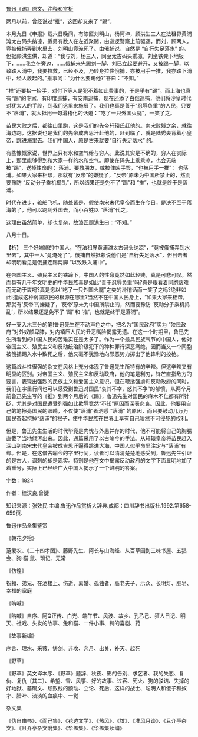 [鲁迅《踢》原文、注释和赏析](https://www.vrrw.net/wx/9692.html)

两月以前，曾经说过“推”，这回却又来了 “踢”。

本月九日《申报》载六日晚间，有漆匠刘明山，杨阿坤，顾洪生三人在法租界黄浦滩太古码头纳凉，适另有数人在左近聚赌，由巡逻警察上前驱逐，而刘，顾两人，竟被俄捕弄到水里去，刘明山竟淹死了。由俄捕说，自然是 “自行失足落水” 的。但据顾洪生供，却道：“我与刘，杨三人，同至太古码头乘凉，刘坐铁凳下地板下，……我立在旁边，……俄捕来先踢刘一脚，刘已立起要避开，又被踢一脚，以致跌入浦中，我要拉救，已经不及，乃转身拉住俄捕，亦被用手一推，我亦跌下浦中，经人救起的。”推事问：“为什么要踢他?”答曰：“不知。”

“推”还要抬一抬手，对付下等人是犯不着如此费事的，于是乎有“踢”。而上海也真有“踢”的专家，有印度巡捕，有安南巡捕，现在还添了白俄巡捕，他们将沙皇时代对犹太人的手段，到我们这里来施展了。我们也真是善于“忍辱负重”的人民，只要不“落浦”，就大抵用一句滑稽化的话道：“吃了一只外国火腿”，一笑了之。

苗民大败之后，都往山里跑，这是我们的先帝轩辕氏赶他的。南宋败残之余，就往海边跑，这据说也是我们的先帝成吉思汗赶他的，赶到临了，就是陆秀夫背着小皇帝，跳进海里去。我们中国人，原是古来就要“自行失足落水” 的。

有些慷慨家说，世界上只有水和空气给与穷人。此说其实是不确的，穷人在实际上，那里能够得到和大家一样的水和空气。即使在码头上乘乘凉，也会无端被“踢”，送掉性命的： 落浦。要救朋友，或拉住凶手罢，“也被用手一推”： 也落浦。如果大家来相帮，那就有“反帝”的嫌疑了，“反帝”原未为中国所禁止的，然而要豫防 “反动分子乘机捣乱”，所以结果还是免不了“踢”和 “推”，也就是终于是落浦。

时代在进步，轮船飞机，随处皆是，假使南宋末代皇帝而生在今日，是决不至于落海的了，他可以跑到外国去，而小百姓以 “落浦”代之。

这理由虽然简单，却也复杂，故漆匠顾洪生曰：“不知。”

八月十日。



【析】 三个好端端的中国人，“在法租界黄浦滩太古码头纳凉”，“竟被俄捕弄到水里去”，其中一人“竟淹死了”。俄捕自然抵赖说他们是“自行失足落水”，但目击者却明明看见是俄捕连踢两脚 “以致跌入浦中”。

在帝国主义、殖民主义的铁蹄下，中国人的性命竟然如此轻贱，真是可悲可叹。然而具有几千年文明史的中华民族真是如此“善于忍辱负重”吗?真是眼看着同胞落难而无动于衷吗?真是愿以“吃了一只外国火腿”之类的滑稽话而一笑了之吗?绝非如此!造成这种弱国哀民的根源在哪里?当然不在中国人民身上，“如果大家来相帮，那就有‘反帝’的嫌疑了，‘反帝’原未为中国所禁止的，然而要豫防 ‘反动分子乘机捣乱’，所以结果还是免不了 ‘踢’ 和 ‘推’，也就是终于是落浦”。

好一支入木三分的笔!鲁迅先生在不动声色之中，把名为“国民政府”实为 “殃民政府”对外奴颜卑膝，对内镇压人民的丑恶嘴脸揭露无遗。在这一个时期里，鲁迅先生所看到的中国人民的苦难实在是太多了。作为一个最具民族气节的中国人，他对帝国主义、殖民主义和反动统治阶级犯下的种种罪行深恶痛绝，因而当又一个同胞被俄捕踢入水中致死之后，他又毫不犹豫地向邪恶势力掷出了他锋利的投枪。

这篇战斗性很强的杂文在风格上充分体现了鲁迅先生所特有的辛辣。但这辛辣又有明显的区别。对帝国主义、殖民主义和反动政府，他的笔是利刃，锋芒直指敌方的要害，表现出强烈的民族主义和爱国主义意识。但在鞭挞强虏和反动政府的同时，我们在字里行间也可以感受到鲁迅对国民“哀其不幸，怒其不争”的郁愤，从两个月前鲁迅先生写的《推》到两个月后的《踢》，鲁迅先生对国民的麻木不仁都有所针砭，尤其是对国民遭受列强如此欺辱竟然“不知”原因而深表悲哀。因此，他要用自己的笔擦亮国民的眼睛，不仅使“落浦”者洞悉 “落浦” 的原因，而且要鼓动几万万国民奋起挖掉“落浦”的根子，使中华民族在世界上享有自己凌然不可侵犯的权利。

但是，鲁迅先生生活的时代毕竟是内忧与外患并存的时代，他不可能将自己的胸臆直截了当地倾泻出来。因此，通篇采用了以古喻今的手法。从轩辕皇帝将苗民赶入深山到南宋末代皇帝被成吉思汗逼得跳进大海，中国人似乎命里注定与“落浦”有缘。但是，在这借古喻今的字里行间，读者可以清清楚楚地感受到，鲁迅先生引证的是古人，讽刺的却是现实。特别是他在文中揭露反动政府的文字下面显明地加了着重号，实际上已经给广大中国人揭示了一个鲜明的答案。

字数：1824

作者：桂汉良,曾婕

知识来源：张效民 主编.鲁迅作品赏析大辞典.成都：四川辞书出版社.1992.第658-659页.

鲁迅作品全集鉴赏

《朝花夕拾》

范爱农、《二十四孝图》、藤野先生、阿长与山海经、从百草园到三味书屋、五猖会、狗·猫·鼠、琐记、无常

《仿徨》

祝福、弟兄、在酒楼上、伤逝、离婚、孤独者、高老夫子、示众、长明灯、肥皂、幸福的家庭

《呐喊》

《呐喊》自序、阿Q正传、白光、端午节、风波、故乡、孔乙己、狂人日记、明天、社戏、头发的故事、兔和猫、一件小事、鸭的喜剧、药

《故事新编》

序言、理水、采薇、铸剑、非攻、奔月、出关、补天、起死

《野草》

《野草》英文译本序、《野草》题辞、秋夜、影的告别、求乞者、我的失恋、复仇、复仇〔其二〕、希望、雪、风筝、好的故事、过客、死火、狗的驳诘、失掉的好地狱、墓碣文、颓败线的颤动、立论、死后、这样的战士、聪明人和傻子和奴才、腊叶、淡淡的血痕中、一觉

杂文集

《伪自由书》、《而己集》、《花边文学》、《热风》、《坟》、《准风月谈》、《且介亭杂文》、《且介亭杂文附集》、《华盖集》、《华盖集续编》

